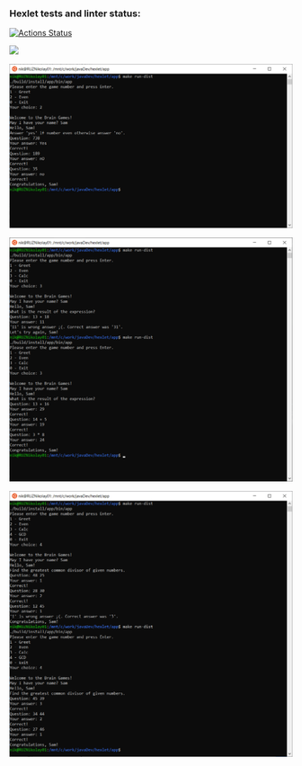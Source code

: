 ### Hexlet tests and linter status:
[![Actions Status](https://github.com/nik2704/java-project-lvl1/workflows/hexlet-check/badge.svg)](https://github.com/nik2704/java-project-lvl1/actions)

<a href="https://codeclimate.com/github/nik2704/java-project-lvl1/maintainability"><img src="https://api.codeclimate.com/v1/badges/c75989b698900da4ff49/maintainability" /></a>

![img.png](img.png)

![img_1.png](img_1.png)

![img_2.png](img_2.png)
